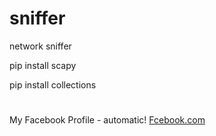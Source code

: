 # sniffer
network sniffer

 pip install scapy

pip install collections
#
My Facebook Profile - automatic!
[Fcebook.com](https://www.facebook.com/profile.php?id=100050215254013)
